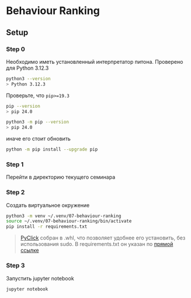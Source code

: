 # Behaviour Ranking

## Setup

### Step 0
Необходимо иметь установленный интерпретатор питона. Проверено для Python 3.12.3

```bash
python3 --version
> Python 3.12.3
```

Проверьте, что `pip>=19.3`

```bash
pip --version
> pip 24.0
```

```bash
python3 -m pip --version
> pip 24.0
```

иначе его стоит обновить
```bash
python -m pip install --upgrade pip
```

### Step 1
Перейти в директорию текущего семинара

### Step 2
Создать виртуальное окружение

```bash
python3 -m venv ~/.venv/07-behaviour-ranking
source ~/.venv/07-behaviour-ranking/bin/activate
pip install -r requirements.txt
```

> [PyClick](https://github.com/markovi/PyClick) собран в .whl, что позволяет удобнее его установить, без использования sudo. В requirements.txt он указан по [прямой ссылке](https://peps.python.org/pep-0440/#direct-references)

### Step 3
Запустить jupyter notebook
```bash
jupyter notebook
```
